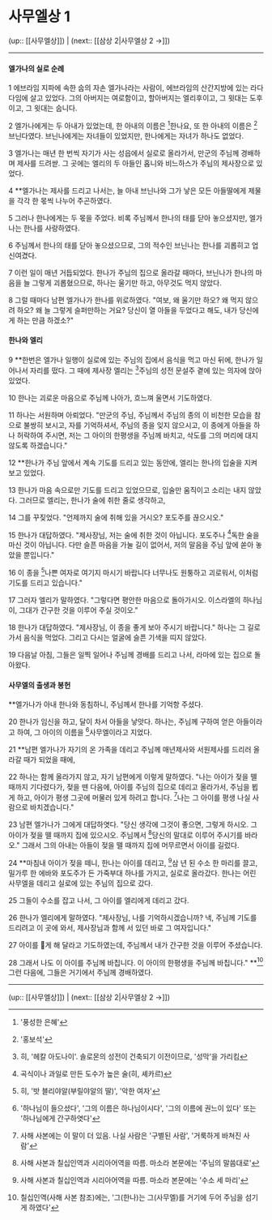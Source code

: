 # 사무엘상 1

(up:: [[사무엘상]]) | (next:: [[삼상 2|사무엘상 2 →]])

***


#### 엘가나의 실로 순례
1 
에브라임 지파에 속한 숩의 자손 엘가나라는 사람이, 에브라임의 산간지방에 있는 라다다임에 살고 있었다. 그의 아버지는 여로함이고, 할아버지는 엘리후이고, 그 윗대는 도후이고, 그 윗대는 숩니다.


2 
엘가나에게는 두 아내가 있었는데, 한 아내의 이름은 [^1]한나요, 또 한 아내의 이름은 [^2]브닌다였다. 브닌나에게는 자녀들이 있었지만, 한나에게는 자녀가 하나도 없었다.


3 
엘가나는 매년 한 번씩 자기가 사는 성읍에서 실로로 올라가서, 만군의 주님께 경배하며 제사를 드려싿. 그 곳에는 엘리의 두 아들인 홉니와 비느하스가 주님의 제사장으로 있었다.


4 
**엘가나는 제사를 드리고 나서는, 늘 아내 브닌나와 그가 낳은 모든 아들딸에게 제물을 각각 한 몫씩 나누어 주곤하였다.


5 
그러나 한나에게는 두 몫을 주었다. 비록 주님께서 한나의 태를 닫아 놓으셨지만, 엘가나는 한나를 사랑하였다.


6 
주님께서 한나의 태를 닫아 놓으셨으므로, 그의 적수인 브닌나는 한나를 괴롭히고 업신여겼다.


7 
이런 일이 매년 거듭되었다. 한나가 주님의 집으로 올라갈 때마다, 브닌나가 한나의 마음을 늘 그렇게 괴롭혔으므로, 하나는 울기만 하고, 아무것도 먹지 않았다.


8 
그럴 때마다 남편 엘가나가 한나를 위로하였다. "여보, 왜 울기만 하오? 왜 먹지 않으려 하오? 왜 늘 그렇게 슬퍼만하는 거요? 당신이 열 아들을 두었다고 해도, 내가 당신에게 하는 만큼 하겠소?"


#### 한나와 엘리
9 
**한번은 엘가나 일행이 실로에 있는 주님의 집에서 음식을 먹고 마신 뒤에, 한나가 일어나서 자리를 떴다. 그 때에 제사장 엘리는 [^3]주님의 성전 문설주 곁에 있는 의자에 앉아 있었다.


10 
한나는 괴로운 마음으로 주님께 나아가, 흐느껴 울면서 기도하였다.


11 
하나는 서원하며 아뢰었다. "만군의 주님, 주님께서 주님의 종의 이 비천한 모습을 참으로 불쌍히 보시고, 자를 기억하셔서, 주님의 종을 잊지 않으시고, 이 종에게 아들을 하나 허락하여 주시면, 저는 그 아이의 한평생을 주님께 바치고, 삭도를 그의 머리에 대지 않도록 하겠습니다."


12 
**한나가 주님 앞에서 계속 기도를 드리고 있는 동안에, 엘리는 한나의 입술을 지켜보고 있었다.


13 
한나가 마음 속으로만 기도를 드리고 있었으므로, 입술만 움직이고 소리는 내지 않았다. 그러므로 엘리는, 한나가 술에 취한 줄로 생각하고,


14 
그를 꾸짖었다. "언제까지 술에 취해 있을 거시오? 포도주를 끊으시오."


15 
한나가 대답하였다. "제사장님, 저는 술에 취한 것이 아닙니다. 포도주나 [^4]독한 술을 마신 것이 아닙니다. 다만 슬픈 마음을 가눌 길이 없어서, 저의 말음을 주님 앞에 쏟아 놓았을 뿐입니다."


16 
이 종을 [^5]나쁜 여자로 여기지 마시기 바랍니다 너무나도 원퉁하고 괴로워서, 이처럼 기도를 드리고 있습니다."


17 
그러자 엘리가 말하였다. "그렇다면 평안한 마음으로 돌아가시오. 이스라엘의 하나님이, 그대가 간구한 것을 이루어 주실 것이오."


18 
한나가 대답하였다. "제사장님, 이 종을 좋게 보아 주시기 바랍니다." 하나는 그 길로 가서 음식을 먹었다. 그리고 다시는 얼굴에 슬픈 기색을 띠지 않았다.


19 
다음날 아침, 그들은 일찍 일어나 주님께 경배를 드리고 나서, 라마에 있는 집으로 돌아왔다.


#### 사무엘의 출생과 봉헌
**엘가나가 아내 한나와 동침하니, 주님께서 한나를 기억항 주셨다.


20
한나가 임신을 하고, 달이 차서 아들을 낳앗다. 하나는, 주님께 구하여 얻은 아들이라고 하여, 그 아이의 이름을 [^6]사무엘이라고 지었다.


21 
**남편 엘가나가 자기의 온 가족을 데리고 주님께 매년제사와 서원제사를 드리러 올라갈 때가 되었을 때에,


22
하나는 함께 올라가지 않고, 자기 남편에게 이렇게 말하였다. "나는 아이가 젖을 뗄 때까지 기다렸다가, 젖을 뗀 다음에, 아이를 주님의 집으로 데리고 올라가서, 주님을 뵙게 하고, 아이가 평생 그곳에 머물러 있게 하려고 합니다. [^7]나는 그 아이를 평생 나실 사람으로 바치겠습니다."

23 
남편 엘가나가 그에게 대답하엿다. "당신 생각에 그것이 좋으면, 그렇게 하시오. 그 아이가 젖을 뗄 때까지 집에 있으시오. 주님께서 [^8]당신의 말대로 이루어 주시기를 바라오." 그래서 그의 아내는 아들이 젖을 뗄 때까지 집에 머무르면서 아이를 길렀다.


24 
**마침내 아이가 젖을 떼니, 한나는 아이를 데리고, [^9]삼 년 된 수소 한 마리를 끌고, 밀가루 한 에바와 포도주가 든 가죽부대 하나를 가지고, 실로로 올라갔다. 한나는 어린 사무엘을 데리고 실로에 있는 주님의 집으로 갔다.


25 
그들이 수소를 잡고 나서, 그 아이를 엘리에게 데리고 갔다.


26 
한나가 엘리에게 말하였다. "제사장님, 나를 기억하시겠습니까? 낵, 주님께 기도를 드리려고 이 곳에 와서, 제사장님과 함께 서 있던 바로 그 여자입니다."


27 
아이를 게 해 달라고 기도하였는데, 주님께서 내가 간구한 것을 이루어 주셨습니다.


28 
그래서 나도 이 아이를 주님께 바칩니다. 이 아이의 한평생을 주님께 바칩니다." **[^10]그런 다음에, 그들은 거기에서 주님께 경배하였다.


***

(up:: [[사무엘상]]) | (next:: [[삼상 2|사무엘상 2 →]])

[^1]: '풍성한 은혜'
[^2]: '홍보석'
[^3]: 히, '헤칼 아도나이'. 솔로몬의 성전이 건축되기 이전이므로, '성막'을 가리킴
[^4]: 곡식이나 과일로 만든 도수가 높은 술(히, 셰카르)
[^5]: 히, '밧 블리야알(부릴야알의 딸)', '악한 여자'
[^6]: '하나님이 들으셨다', '그의 이름은 하나님이시다', '그의 이름에 권느이 있다' 또는 '하나님에게 간구하엿다'
[^7]: 사해 사본에는 이 말이 더 있음. 나실 사람은 '구별된 사람', '거룩하게 바쳐진 사람'
[^8]: 사해 사본과 칠십인역과 시리아어역을 따름. 마소라 본문에는 '주님의 말씀대로'
[^9]: 사해 사본과 칠십인역과 시리아어역을 따름. 마소라 본문에는 '수소 세 마리'
[^10]: 칠십인역(사해 사본 참조)에는, '그(한나)는 그(사무엘)를 거기에 두어 주님을 섬기게 하였다'